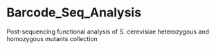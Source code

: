 # Barcode_Seq_Analysis
Post-sequencing functional analysis of S. cerevisiae heterozygous and homozygous mutants collection   
